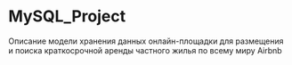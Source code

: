 # MySQL_Project
Описание модели хранения данных онлайн-площадки для размещения и поиска краткосрочной аренды частного жилья по всему миру Airbnb
